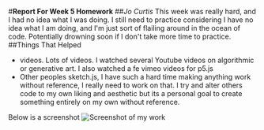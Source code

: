#**Report For Week 5 Homework**
##*Jo Curtis*
This week was really hard, and I had no idea what I was doing. I still need to practice considering I have no idea what I am doing, and I'm just sort of flailing around in the ocean of code. Potentially drowning soon if I don't take more time to practice.
##Things That Helped
- videos. Lots of videos. I watched several Youtube videos on algorithmic or generative art. I also watched a fe vimeo videos for p5.js
- Other peoples sketch.js, I have such a hard time making anything work without reference, I really need to work on that. I try and alter others code to my own liking and aesthetic but its a personal goal to create something entirely on my own without reference.

Below is a screenshot ![Screenshot of my work](ScreenShot.png)
